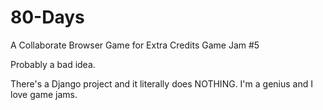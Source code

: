 # 80-Days
A Collaborate Browser Game for Extra Credits Game Jam #5

Probably a bad idea.

There's a Django project and it literally does NOTHING. I'm a genius and I love game jams.
